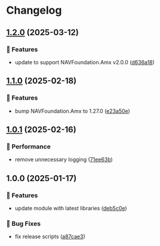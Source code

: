# Changelog

## [1.2.0](https://github.com/Norgate-AV/NAVDatabase.Amx.PJLink/compare/v1.1.0...v1.2.0) (2025-03-12)

### 🌟 Features

- update to support NAVFoundation.Amx v2.0.0 ([d636a18](https://github.com/Norgate-AV/NAVDatabase.Amx.PJLink/commit/d636a18977b195bb816f3577c63cdc5277b6ccc4))

## [1.1.0](https://github.com/Norgate-AV/NAVDatabase.Amx.PJLink/compare/v1.0.1...v1.1.0) (2025-02-18)

### 🌟 Features

- bump NAVFoundation.Amx to 1.27.0 ([e23a50e](https://github.com/Norgate-AV/NAVDatabase.Amx.PJLink/commit/e23a50e991738887e8c5be4df5a5eefbf819200d))

## [1.0.1](https://github.com/Norgate-AV/NAVDatabase.Amx.PJLink/compare/v1.0.0...v1.0.1) (2025-02-16)

### 🚀 Performance

- remove unnecessary logging ([71ee63b](https://github.com/Norgate-AV/NAVDatabase.Amx.PJLink/commit/71ee63b711357ba03b9a7662afae869bbb32321b))

## 1.0.0 (2025-01-17)

### 🌟 Features

- update module with latest libraries ([deb5c0e](https://github.com/Norgate-AV/NAVDatabase.Amx.PJLink/commit/deb5c0e310f87cfd7e77effb46ef635827279953))

### 🐛 Bug Fixes

- fix release scripts ([a87cae3](https://github.com/Norgate-AV/NAVDatabase.Amx.PJLink/commit/a87cae3b7c41ee3c0bf257243096aeead3df57f5))
